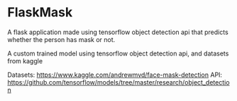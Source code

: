 # FlaskMask
A flask application made using tensorflow object detection api that predicts whether the person has mask or not.

A custom trained model using tensorflow object detection api, and datasets from kaggle

Datasets: https://www.kaggle.com/andrewmvd/face-mask-detection
API: https://github.com/tensorflow/models/tree/master/research/object_detection
